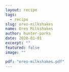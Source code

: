 ```yaml
---
layout: recipe
tags:
  - recipe
slug: oreo-milkshakes
name: Oreo Milkshakes
author: hunter-parks
date: 2020-01-01
excerpt: ""
featured: false
image: ""

pdf: "oreo-milkshakes.pdf"
---
```

